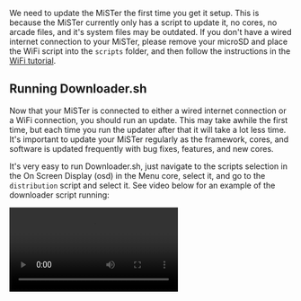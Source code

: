 We need to update the MiSTer the first time you get it setup. This is because the MiSTer currently only has a script to update it, no cores, no arcade files, and it's system files may be outdated. If you don't have a wired internet connection to your MiSTer, please remove your microSD and place the WiFi script into the `scripts` folder, and then follow the instructions in the [WiFi tutorial](../basics/wifi.md#setup-wifi-with-a-script).

## Running Downloader.sh
Now that your MiSTer is connected to either a wired internet connection or a WiFi connection, you should run an update. This may take awhile the first time, but each time you run the updater after that it will take a lot less time. It's important to update your MiSTer regularly as the framework, cores, and software is updated frequently with bug fixes, features, and new cores.

It's very easy to run Downloader.sh, just navigate to the scripts selection in the On Screen Display (osd) in the Menu core, select it, and go to the `distribution` script and select it. See video below for an example of the downloader script running:

![type:video](videos/downloader.mp4)
